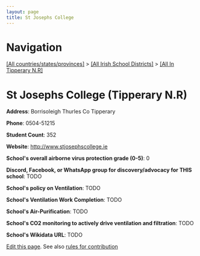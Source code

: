 ```yaml
---
layout: page
title: St Josephs College
---
```

# Navigation

[[All countries/states/provinces]](../../..) > [[All Irish School Districts]](../..) > [[All In Tipperary N.R]](..)

# St Josephs College (Tipperary N.R)

**Address**: Borrisoleigh Thurles Co Tipperary

**Phone**: 0504-51215

**Student Count**: 352

**Website**: <http://www.stjosephscollege.ie>

**School's overall airborne virus protection grade (0-5)**: 0

**Discord, Facebook, or WhatsApp group for discovery/advocacy for THIS school**: TODO

**School's policy on Ventilation**: TODO

**School's Ventilation Work Completion**: TODO

**School's Air-Purification**: TODO

**School's CO2 monitoring to actively drive ventilation and filtration**: TODO

**School's Wikidata URL**: TODO


[Edit this page](https://github.com/ventilate-schools/Ireland/edit/main/./Tipperary_N.R/St_Josephs_College.md). See also [rules for contribution](../../../contribution-rules/)